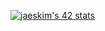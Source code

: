 [![jaeskim's 42 stats](https://badge42.herokuapp.com/api/stats/xle-baux?darkmode=true&privacyEmail=true)](https://github.com/JaeSeoKim/badge42)
